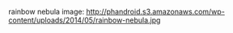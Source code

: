 rainbow nebula image: http://phandroid.s3.amazonaws.com/wp-content/uploads/2014/05/rainbow-nebula.jpg
